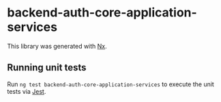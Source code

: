 # backend-auth-core-application-services

This library was generated with [Nx](https://nx.dev).

## Running unit tests

Run `ng test backend-auth-core-application-services` to execute the unit tests via [Jest](https://jestjs.io).
